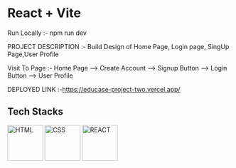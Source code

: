 # React + Vite
Run Locally :- npm run dev

PROJECT DESCRIPTION :- Build Design of Home Page, Login page, SingUp Page,User Profile

 Visit To Page :- Home Page --> Create Account --> Signup Button --> Login Button --> User Profile

DEPLOYED LINK :-https://educase-project-two.vercel.app/



<h2>Tech Stacks</h2>
<p><img src="https://cdn.iconscout.com/icon/free/png-256/html-2752158-2284975.png?w=256&f=avif" width='80' alt="HTML" /> 
<img src="https://cdn.iconscout.com/icon/free/png-256/css-alt-3521367-2944811.png?w=256&f=avif" width='80' alt="CSS" />
<img src="https://cdn.iconscout.com/icon/free/png-256/react-3-1175109.png?w=256&f=avif" width='80' alt="REACT" />
</p>



